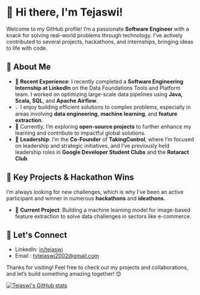 # 👋 Hi there, I'm Tejaswi!

Welcome to my GitHub profile! I’m a passionate **Software Engineer** with a knack for solving real-world problems through technology. I’ve actively contributed to several projects, hackathons, and internships, bringing ideas to life with code.

## 🌟 About Me

- 🔭 **Recent Experience**: I recently completed a **Software Engineering Internship at LinkedIn** on the Data Foundations Tools and Platform team. I worked on optimizing large-scale data pipelines using **Java, Scala, SQL**, and **Apache Airflow**.
- 💡 I enjoy building efficient solutions to complex problems, especially in areas involving **data engineering**, **machine learning**, and **feature extraction**.
- 🌱 Currently, I’m exploring **open-source projects** to further enhance my learning and contribute to impactful global solutions.
- 💼 **Leadership**: I’m the **Co-Founder** of **TakingControl**, where I’m focused on leadership and strategic initiatives, and I’ve previously held leadership roles in **Google Developer Student Clubs** and the **Rotaract Club**.

## 🎯 Key Projects & Hackathon Wins 

I’m always looking for new challenges, which is why I’ve been an active participant and winner in numerous **hackathons** and **ideathons**.

- 🚀 **Current Project**: Building a machine learning model for image-based feature extraction to solve data challenges in sectors like e-commerce.

## 🔗 Let's Connect

- LinkedIn: [in/tejaswi](https://www.linkedin.com/in/tejaswi-tyagi/)
- Email : tytejaswi2002@gmail.com

Thanks for visiting! Feel free to check out my projects and collaborations, and let’s build something amazing together! 😊

[![Tejaswi's GitHub stats](https://github-readme-stats.vercel.app/api?username=tejaswi0910)](https://github.com/tejaswi0910/github-readme-stats)

